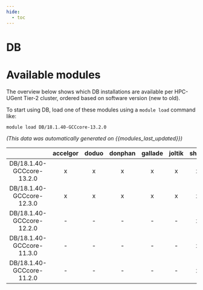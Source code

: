 ```yaml
---
hide:
  - toc
---
```


DB
==

# Available modules


The overview below shows which DB installations are available per HPC-UGent Tier-2 cluster, ordered based on software version (new to old).

To start using DB, load one of these modules using a `module load` command like:

```shell
module load DB/18.1.40-GCCcore-13.2.0
```

*(This data was automatically generated on {{modules_last_updated}})*  

| |accelgor|doduo|donphan|gallade|joltik|shinx|
| :---: | :---: | :---: | :---: | :---: | :---: | :---: |
|DB/18.1.40-GCCcore-13.2.0|x|x|x|x|x|x|
|DB/18.1.40-GCCcore-12.3.0|x|x|x|x|x|x|
|DB/18.1.40-GCCcore-12.2.0|-|-|-|-|-|x|
|DB/18.1.40-GCCcore-11.3.0|-|-|-|-|-|x|
|DB/18.1.40-GCCcore-11.2.0|-|-|-|-|-|x|
